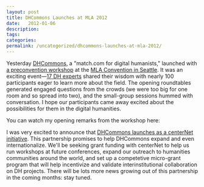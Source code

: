 ```yaml
---
layout: post
title: DHCommons Launches at MLA 2012
date:   2012-01-06
description: 
tags: 
categories: 
permalink: /uncategorized/dhcommons-launches-at-mla-2012/
---
```


Yesterday <a href="http://dhcommons.org/">DHCommons</a>, a "match.com for digital humanists," launched with <a href="http://www.dhcommons.org/mla2012-agenda">a preconvention workshop</a> at the <a href="http://www.mla.org/convention">MLA Convention in Seattle</a>. It was an exciting event—<a href="http://www.dhcommons.org/mla-workshop-experts">17 DH experts</a> shared their wisdom with nearly 100 participants eager to learn more about the field. The opening roundtables generated engaged questions from the crowds (we were too big for one room and so spread into two), and the small-group sessions hummed with conversation. I hope our participants came away excited about the possibilities for them in the digital humanities.

You can watch my opening remarks from the workshop here:



I was very excited to announce that <a href="http://www.dhcommons.org/blog/2012/01/05/dhcommons-launches-centernet-initiative">DHCommons launches as a centerNet initiative</a>. This partnership promises to help DHCommons expand and even internationalize. We'll be seeking grant funding with centerNet to help us run workshops at future conferences, expand our outreach to humanities communities around the world, and set up a competetive micro-grant program that will help incentivize and validate interinstitutional collaboration on DH projects. There will be lots more news growing out of this partnership in the coming months: stay tuned.